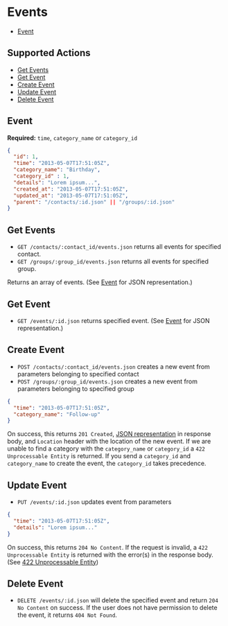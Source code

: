 # Events

* [Event](#event)

## Supported Actions

* [Get Events](#get-events)
* [Get Event](#get-event)
* [Create Event](#create-event)
* [Update Event](#update-event)
* [Delete Event](#delete-event)

## Event

**Required:** ```time```, ```category_name``` or ```category_id```

```json
{
  "id": 1,
  "time": "2013-05-07T17:51:05Z",
  "category_name": "Birthday",
  "category_id" : 1,
  "details": "Lorem ipsum...",
  "created_at": "2013-05-07T17:51:05Z",
  "updated_at": "2013-05-07T17:51:05Z",
  "parent": "/contacts/:id.json" || "/groups/:id.json"
}
```

## Get Events

* ```GET /contacts/:contact_id/events.json``` returns all events for specified contact.
* ```GET /groups/:group_id/events.json``` returns all events for specified group.

Returns an array of events. (See [Event](#event) for JSON representation.)

## Get Event

 * ```GET /events/:id.json``` returns specified event. (See [Event](#event) for JSON representation.)

## Create Event

* ```POST /contacts/:contact_id/events.json``` creates a new event from parameters belonging to specified contact
* ```POST /groups/:group_id/events.json``` creates a new event from parameters belonging to specified group

```json
{
  "time": "2013-05-07T17:51:05Z",
  "category_name": "Follow-up"
}
```

On success, this returns ```201 Created```, [JSON representation](#event) in response body, and ```Location``` header with the location of the new event. If we are unable to find a category with the ```category_name``` or ```category_id``` a ```422 Unprocessable Entity``` is returned. If you send a ```category_id``` and ```category_name``` to create the event, the ```category_id``` takes precedence.

## Update Event

* ```PUT /events/:id.json``` updates event from parameters

```json
{
  "time": "2013-05-07T17:51:05Z",
  "details": "Lorem ipsum..."
}
```

On success, this returns ```204 No Content```. If the request is invalid, a ```422 Unprocessable Entity``` is returned with the error(s) in the response body. (See [422 Unprocessable Entity](https://github.com/aceofsales/api-docs/blob/master/422.md))

## Delete Event

* ```DELETE /events/:id.json``` will delete the specified event and return ```204 No Content``` on success. If the user does not have permission to delete the event, it returns ```404 Not Found```.


